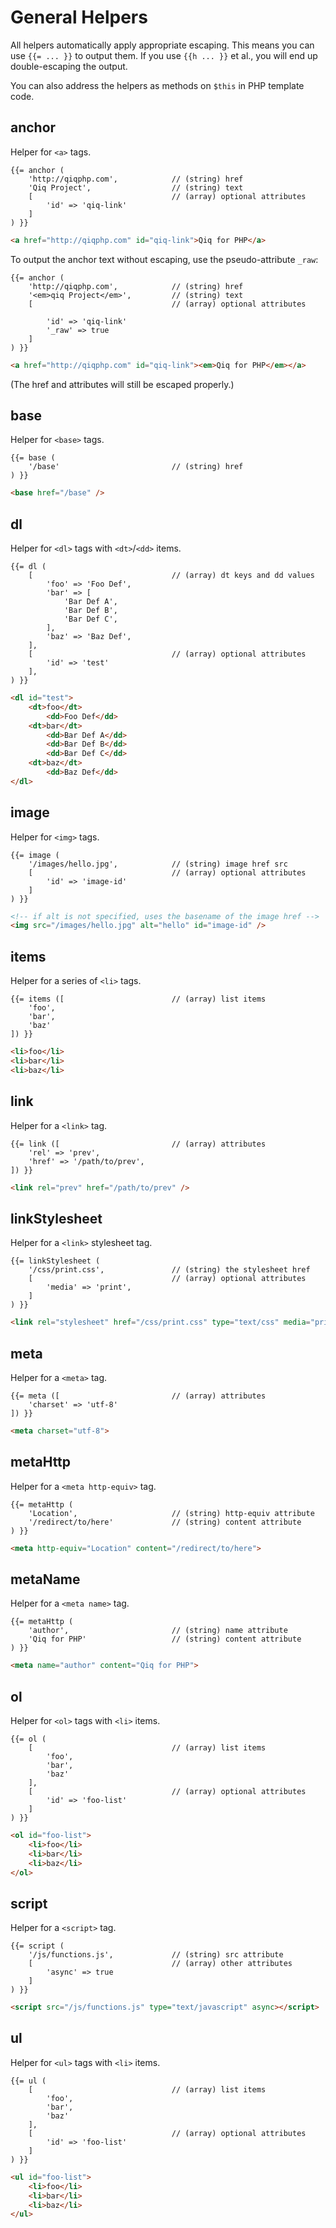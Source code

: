 # General Helpers

All helpers automatically apply appropriate escaping. This means you can use
`{{= ... }}` to output them. If you use `{{h ... }}` et al., you will end up
double-escaping the output.

You can also address the helpers as methods on `$this` in PHP template code.

## anchor

Helper for `<a>` tags.

```qiq
{{= anchor (
    'http://qiqphp.com',            // (string) href
    'Qiq Project',                  // (string) text
    [                               // (array) optional attributes
        'id' => 'qiq-link'
    ]
) }}
```

```html
<a href="http://qiqphp.com" id="qiq-link">Qiq for PHP</a>
```

To output the anchor text without escaping, use the pseudo-attribute `_raw`:

```qiq
{{= anchor (
    'http://qiqphp.com',            // (string) href
    '<em>qiq Project</em>',         // (string) text
    [                               // (array) optional attributes

        'id' => 'qiq-link'
        '_raw' => true
    ]
) }}
```

```html
<a href="http://qiqphp.com" id="qiq-link"><em>Qiq for PHP</em></a>
```

(The href and attributes will still be escaped properly.)

## base

Helper for `<base>` tags.

```qiq
{{= base (
    '/base'                         // (string) href
) }}
```

```html
<base href="/base" />
```

## dl

Helper for `<dl>` tags with `<dt>`/`<dd>` items.

```qiq
{{= dl (
    [                               // (array) dt keys and dd values
        'foo' => 'Foo Def',
        'bar' => [
            'Bar Def A',
            'Bar Def B',
            'Bar Def C',
        ],
        'baz' => 'Baz Def',
    ],
    [                               // (array) optional attributes
        'id' => 'test'
    ],
) }}
```

```html
<dl id="test">
    <dt>foo</dt>
        <dd>Foo Def</dd>
    <dt>bar</dt>
        <dd>Bar Def A</dd>
        <dd>Bar Def B</dd>
        <dd>Bar Def C</dd>
    <dt>baz</dt>
        <dd>Baz Def</dd>
</dl>
```

## image

Helper for `<img>` tags.

```qiq
{{= image (
    '/images/hello.jpg',            // (string) image href src
    [                               // (array) optional attributes
        'id' => 'image-id'
    ]
) }}
```

```html
<!-- if alt is not specified, uses the basename of the image href -->
<img src="/images/hello.jpg" alt="hello" id="image-id" />
```

## items

Helper for a series of `<li>` tags.

```qiq
{{= items ([                        // (array) list items
    'foo',
    'bar',
    'baz'
]) }}
```

```html
<li>foo</li>
<li>bar</li>
<li>baz</li>
```

## link

Helper for a `<link>` tag.

```qiq
{{= link ([                         // (array) attributes
    'rel' => 'prev',
    'href' => '/path/to/prev',
]) }}
```

```html
<link rel="prev" href="/path/to/prev" />
```

## linkStylesheet

Helper for a `<link>` stylesheet tag.

```qiq
{{= linkStylesheet (
    '/css/print.css',               // (string) the stylesheet href
    [                               // (array) optional attributes
        'media' => 'print',
    ]
) }}
```

```html
<link rel="stylesheet" href="/css/print.css" type="text/css" media="print" />
```

## meta

Helper for a `<meta>` tag.

```qiq
{{= meta ([                         // (array) attributes
    'charset' => 'utf-8'
]) }}
```

```html
<meta charset="utf-8">
```

## metaHttp

Helper for a `<meta http-equiv>` tag.

```qiq
{{= metaHttp (
    'Location',                     // (string) http-equiv attribute
    '/redirect/to/here'             // (string) content attribute
) }}
```

```html
<meta http-equiv="Location" content="/redirect/to/here">
```

## metaName

Helper for a `<meta name>` tag.

```qiq
{{= metaHttp (
    'author',                       // (string) name attribute
    'Qiq for PHP'                   // (string) content attribute
) }}
```

```html
<meta name="author" content="Qiq for PHP">
```

## ol

Helper for `<ol>` tags with `<li>` items.

```qiq
{{= ol (
    [                               // (array) list items
        'foo',
        'bar',
        'baz'
    ],
    [                               // (array) optional attributes
        'id' => 'foo-list'
    ]
) }}
```

```html
<ol id="foo-list">
    <li>foo</li>
    <li>bar</li>
    <li>baz</li>
</ol>
```

## script

Helper for a `<script>` tag.

```qiq
{{= script (
    '/js/functions.js',             // (string) src attribute
    [                               // (array) other attributes
        'async' => true
    ]
) }}
```

```html
<script src="/js/functions.js" type="text/javascript" async></script>
```

## ul

Helper for `<ul>` tags with `<li>` items.

```qiq
{{= ul (
    [                               // (array) list items
        'foo',
        'bar',
        'baz'
    ],
    [                               // (array) optional attributes
        'id' => 'foo-list'
    ]
) }}
```

```html
<ul id="foo-list">
    <li>foo</li>
    <li>bar</li>
    <li>baz</li>
</ul>
```
